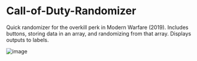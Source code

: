# Call-of-Duty-Randomizer
Quick randomizer for the overkill perk in Modern Warfare (2019).
Includes buttons, storing data in an array, and randomizing from that array. 
Displays outputs to labels.

![image](https://i.postimg.cc/L5BCwHq9/vb-capture.png)
